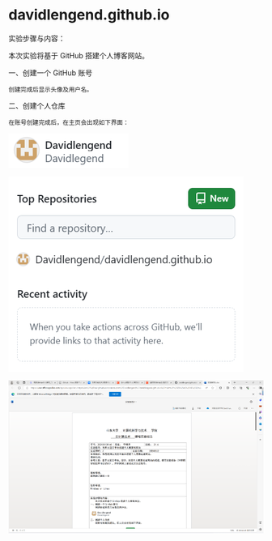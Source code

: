 # davidlengend.github.io

实验步骤与内容：

本次实验将基于 GitHub 搭建个人博客网站。

一、创建一个 GitHub 账号

    创建完成后显示头像及用户名。



二、创建个人仓库

    在账号创建完成后，在主页会出现如下界面：

![alt text](image-1.png)

![alt text](image-2.png)

![alt text](image.png)



